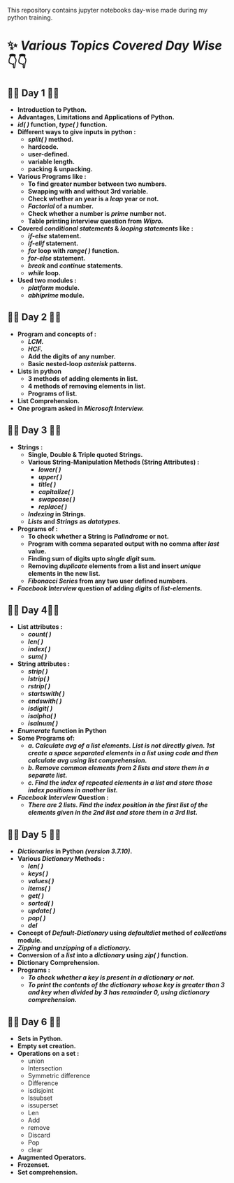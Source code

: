 This repository contains jupyter notebooks day-wise made during my python training.

#  ✨ *Various Topics Covered Day Wise* 👇👇

## 🎇🎇 Day 1 🎇🎇
- **Introduction to Python.**
- **Advantages, Limitations and Applications of Python.**
- ***id( )* function, *type( )* function.**
- **Different ways to give inputs in python :**
  - ***split( )* method.**
  - **hardcode.**
  - **user-defined.**
  - **variable length.**
  - **packing & unpacking.**
- **Various Programs like :**
  - **To find greater number between two numbers.**
  - **Swapping with and without 3rd variable.**
  - **Check whether an year is a *leap* year or not.**
  - ***Factorial* of a number.**
  - **Check whether a number is *prime* number not.**
  - **Table printing interview question from *Wipro.***
- **Covered *conditional statements* & *looping statements* like :**
  - ***if-else* statement.**
  - ***if-elif* statement.**
  - ***for* loop with *range( )* function.**
  - ***for-else* statement.**
  - ***break* and *continue* statements.**
  - ***while* loop.**
- **Used two modules :**
  - ***platform* module.**
  - ***abhiprime* module.**

## 🎇🎇 Day 2 🎇🎇
- **Program and concepts of :**
  - ***LCM.***
  - ***HCF.***
  - **Add the digits of any number.**
  - **Basic nested-loop *asterisk* patterns.**
- **Lists in python**
  - **3 methods of adding elements in list.**
  - **4 methods of removing elements in list.**
  - **Programs of list.** 
- **List Comprehension.**
- **One program asked in *Microsoft Interview.***

## 🎇🎇 Day 3 🎇🎇
- **Strings :**
  - **Single, Double & Triple quoted Strings.** 
  - **Various String-Manipulation Methods (String Attributes) :**
    - ***lower( )***
    - ***upper( )***
    - ***title( )***
    - ***capitalize( )***
    - ***swapcase( )***
    - ***replace( )***
  - ***Indexing* in Strings.**
  - ***Lists* and *Strings* as *datatypes.***
- **Programs of :**
  - **To check whether a String is *Palindrome* or not.**
  - **Program with comma separated output with no comma after *last* value.**
  - **Finding sum of digits upto *single digit* sum.**
  - **Removing *duplicate* elements from a list and insert *unique* elements in the new list.**
  - ***Fibonacci Series* from any two user defined numbers.**
- ***Facebook Interview* question of adding *digits* of *list-elements.***

## 🎇🎇 Day 4🎇🎇
- **List attributes :**
  - ***count( )***
  - ***len( )***
  - ***index( )***
  - ***sum( )***
- **String attributes :**
  - ***strip( )***
  - ***lstrip( )***
  - ***rstrip( )***
  - ***startswith( )***
  - ***endswith( )***
  - ***isdigit( )***
  - ***isalpha( )***
  - ***isalnum( )***
- ***Enumerate* function in Python**
- **Some Programs of:**
  - ***a. Calculate avg of a list elements. List is not directly given. 1st create a space separated elements in a list using code and then calculate avg using list comprehension.***
  - ***b. Remove common elements from 2 lists and store them in a separate list.***
  - ***c. Find the index of repeated elements in a list and store those index positions in another list.***
- ***Facebook Interview* Question :**
  - ***There are 2 lists. Find the index position in the first list of the elements given in the 2nd list and store them in a 3rd list.***

## 🎇🎇 Day 5 🎇🎇
- ***Dictionaries* in Python *(version 3.7.10)*.**
- **Various *Dictionary* Methods :**
  - ***len( )***
  - ***keys( )***
  - ***values( )***
  - ***items( )***
  - ***get( )***
  - ***sorted( )***
  - ***update( )***
  - ***pop( )***
  - ***del***
- **Concept of *Default-Dictionary* using *defaultdict* method of *collections* module.**
- ***Zipping* and *unzipping* of a *dictionary.***
- **Conversion of a *list* into a *dictionary* using *zip( )* function.**
- **Dictionary Comprehension.**
- **Programs :**
  - ***To check whether a key is present in a dictionary or not.***
  - ***To print the contents of the dictionary whose key is greater than 3 and key when divided by 3 has remainder 0, using dictionary comprehension.***

## 🎇🎇 Day 6 🎇🎇
- **Sets in Python.**
- **Empty set creation.**
- **Operations on a set :**
  - union
  - Intersection
  - Symmetric difference
  - Difference
  - isdisjoint
  - Issubset
  - issuperset
  - Len
  - Add
  - remove
  - Discard
  - Pop 
  - clear
- **Augmented Operators.**
- **Frozenset.**
- **Set comprehension.**
